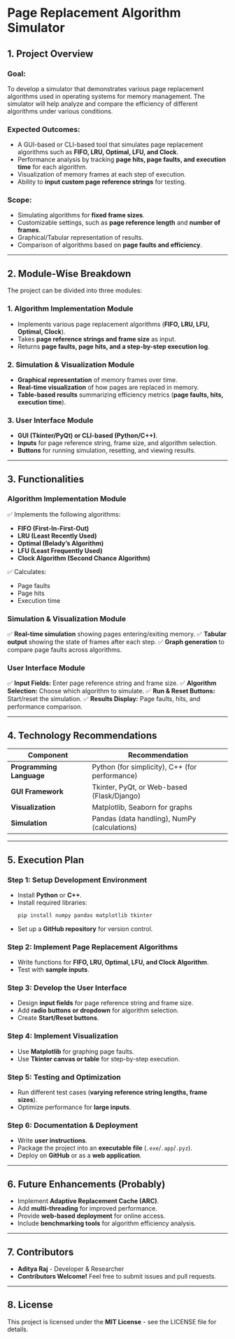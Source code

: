 # Page Replacement Algorithm Simulator

## 1. Project Overview

### **Goal:**
To develop a simulator that demonstrates various page replacement algorithms used in operating systems for memory management. The simulator will help analyze and compare the efficiency of different algorithms under various conditions.

### **Expected Outcomes:**
- A GUI-based or CLI-based tool that simulates page replacement algorithms such as **FIFO, LRU, Optimal, LFU, and Clock**.
- Performance analysis by tracking **page hits, page faults, and execution time** for each algorithm.
- Visualization of memory frames at each step of execution.
- Ability to **input custom page reference strings** for testing.

### **Scope:**
- Simulating algorithms for **fixed frame sizes**.
- Customizable settings, such as **page reference length** and **number of frames**.
- Graphical/Tabular representation of results.
- Comparison of algorithms based on **page faults and efficiency**.

---

## 2. Module-Wise Breakdown

The project can be divided into three modules:

### **1. Algorithm Implementation Module**
- Implements various page replacement algorithms (**FIFO, LRU, LFU, Optimal, Clock**).
- Takes **page reference strings and frame size** as input.
- Returns **page faults, page hits, and a step-by-step execution log**.

### **2. Simulation & Visualization Module**
- **Graphical representation** of memory frames over time.
- **Real-time visualization** of how pages are replaced in memory.
- **Table-based results** summarizing efficiency metrics (**page faults, hits, execution time**).

### **3. User Interface Module**
- **GUI (Tkinter/PyQt) or CLI-based (Python/C++)**.
- **Inputs** for page reference string, frame size, and algorithm selection.
- **Buttons** for running simulation, resetting, and viewing results.

---

## 3. Functionalities

### **Algorithm Implementation Module**
✅ Implements the following algorithms:
- **FIFO (First-In-First-Out)**
- **LRU (Least Recently Used)**
- **Optimal (Belady’s Algorithm)**
- **LFU (Least Frequently Used)**
- **Clock Algorithm (Second Chance Algorithm)**

✅ Calculates:
- Page faults
- Page hits
- Execution time

### **Simulation & Visualization Module**
✅ **Real-time simulation** showing pages entering/exiting memory.
✅ **Tabular output** showing the state of frames after each step.
✅ **Graph generation** to compare page faults across algorithms.

### **User Interface Module**
✅ **Input Fields:** Enter page reference string and frame size.
✅ **Algorithm Selection:** Choose which algorithm to simulate.
✅ **Run & Reset Buttons:** Start/reset the simulation.
✅ **Results Display:** Page faults, hits, and performance comparison.

---

## 4. Technology Recommendations

| Component            | Recommendation                  |
|----------------------|--------------------------------|
| **Programming Language** | Python (for simplicity), C++ (for performance) |
| **GUI Framework**       | Tkinter, PyQt, or Web-based (Flask/Django) |
| **Visualization**       | Matplotlib, Seaborn for graphs |
| **Simulation**         | Pandas (data handling), NumPy (calculations) |

---

## 5. Execution Plan

### **Step 1: Setup Development Environment**
- Install **Python** or **C++**.
- Install required libraries:
  ```bash
  pip install numpy pandas matplotlib tkinter
  ```
- Set up a **GitHub repository** for version control.

### **Step 2: Implement Page Replacement Algorithms**
- Write functions for **FIFO, LRU, Optimal, LFU, and Clock Algorithm**.
- Test with **sample inputs**.

### **Step 3: Develop the User Interface**
- Design **input fields** for page reference string and frame size.
- Add **radio buttons or dropdown** for algorithm selection.
- Create **Start/Reset buttons**.

### **Step 4: Implement Visualization**
- Use **Matplotlib** for graphing page faults.
- Use **Tkinter canvas or table** for step-by-step execution.

### **Step 5: Testing and Optimization**
- Run different test cases (**varying reference string lengths, frame sizes**).
- Optimize performance for **large inputs**.

### **Step 6: Documentation & Deployment**
- Write **user instructions**.
- Package the project into an **executable file** (`.exe`/`.app`/`.pyz`).
- Deploy on **GitHub** or as a **web application**.

---

## 6. Future Enhancements (Probably)
- Implement **Adaptive Replacement Cache (ARC)**.
- Add **multi-threading** for improved performance.
- Provide **web-based deployment** for online access.
- Include **benchmarking tools** for algorithm efficiency analysis.

---

## 7. Contributors
- **Aditya Raj** - Developer & Researcher
- **Contributors Welcome!** Feel free to submit issues and pull requests.

---

## 8. License
This project is licensed under the **MIT License** - see the LICENSE file for details.
